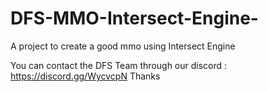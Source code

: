 # DFS-MMO-Intersect-Engine-
A project to create a good mmo using Intersect Engine


You can contact the DFS Team through our discord : https://discord.gg/WycvcpN Thanks

